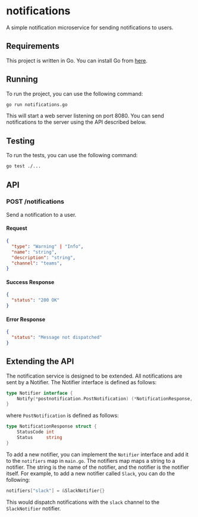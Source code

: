 # notifications

A simple notification microservice for sending notifications to users.

## Requirements

This project is written in Go. You can install Go from [here](https://golang.org/doc/install).

## Running

To run the project, you can use the following command:

```bash
go run notifications.go
```

This will start a web server listening on port 8080. You can send notifications to the server using the API described below.

## Testing

To run the tests, you can use the following command:

```bash
go test ./...
```

## API

### POST /notifications

Send a notification to a user.

#### Request

```json
{
  "type": "Warning" | "Info",
  "name": "string",
  "description": "string",
  "channel": "teams",
}
```

#### Success Response

```json
{
  "status": "200 OK"
}
```

#### Error Response

```json
{
  "status": "Message not dispatched"
}
```

## Extending the API

The notification service is designed to be extended. All notifications are sent by a Notifier. The Notifier interface is defined as follows:

```go
type Notifier interface {
	Notify(*postnotification.PostNotification) (*NotificationResponse, error)
}
```

where `PostNotification` is defined as follows:

```go
type NotificationResponse struct {
	StatusCode int
	Status     string
}
```

To add a new notifier, you can implement the `Notifier` interface and add it to the `notifiers` map in `main.go`. The notifiers map maps a string to a notifier. The string is the name of the notifier, and the notifier is the notifier itself. For example, to add a new notifier called `Slack`, you can do the following:

```go
notifiers["slack"] = &SlackNotifier{}
```

This would dispatch notifications with the `slack` channel to the `SlackNotifier` notifier.

